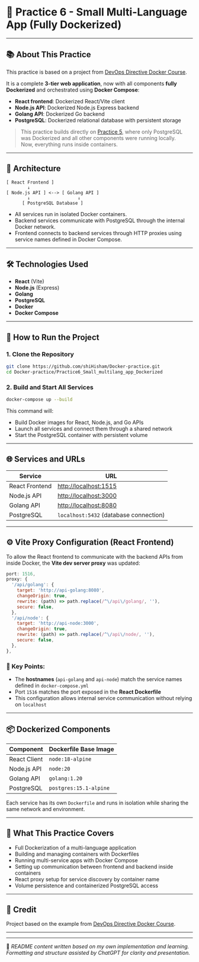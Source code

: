 # 🧪 Practice 6 - Small Multi-Language App (Fully Dockerized)

---

## 📚 About This Practice

This practice is based on a project from [DevOps Directive Docker Course](https://github.com/sidpalas/devops-directive-docker-course/tree/main/05-example-web-application).

It is a complete **3-tier web application**, now with all components **fully Dockerized** and orchestrated using **Docker Compose**:

- **React frontend**: Dockerized React/Vite client
- **Node.js API**: Dockerized Node.js Express backend
- **Golang API**: Dockerized Go backend
- **PostgreSQL**: Dockerized relational database with persistent storage

> This practice builds directly on [Practice 5](../Practice5_Small_multilang_app), where only PostgreSQL was Dockerized and all other components were running locally.  
> Now, everything runs inside containers.

---

## 🧩 Architecture

```
[ React Frontend ]
        ↓
[ Node.js API ] <--> [ Golang API ]
        ↓                  ↓
      [ PostgreSQL Database ]
```

- All services run in isolated Docker containers.
- Backend services communicate with PostgreSQL through the internal Docker network.
- Frontend connects to backend services through HTTP proxies using service names defined in Docker Compose.

---

## 🛠️ Technologies Used

- **React** (Vite)
- **Node.js** (Express)
- **Golang**
- **PostgreSQL**
- **Docker**
- **Docker Compose**

---

## 🚀 How to Run the Project

### 1. Clone the Repository

```bash
git clone https://github.com/shiHisham/Docker-practice.git
cd Docker-practice/Practice6_Small_multilang_app_Dockerized
```

### 2. Build and Start All Services

```bash
docker-compose up --build
```

This command will:
- Build Docker images for React, Node.js, and Go APIs
- Launch all services and connect them through a shared network
- Start the PostgreSQL container with persistent volume

---

## 🌐 Services and URLs

| Service         | URL                          |
|-----------------|------------------------------|
| React Frontend  | [http://localhost:1515](http://localhost:1515) |
| Node.js API     | [http://localhost:3000](http://localhost:3000) |
| Golang API      | [http://localhost:8080](http://localhost:8080) |
| PostgreSQL      | `localhost:5432` (database connection)          |

---

## ⚙️ Vite Proxy Configuration (React Frontend)

To allow the React frontend to communicate with the backend APIs from inside Docker, the **Vite dev server proxy** was updated:

```js
port: 1516,
proxy: {
  '/api/golang': {
    target: 'http://api-golang:8080',
    changeOrigin: true,
    rewrite: (path) => path.replace(/^\/api\/golang/, ''),
    secure: false,
  },
  '/api/node': {
    target: 'http://api-node:3000',
    changeOrigin: true,
    rewrite: (path) => path.replace(/^\/api\/node/, ''),
    secure: false,
  },
},
```

### 🔁 Key Points:
- The **hostnames** (`api-golang` and `api-node`) match the service names defined in `docker-compose.yml`
- Port `1516` matches the port exposed in the **React Dockerfile**
- This configuration allows internal service communication without relying on `localhost`

---

## 📦 Dockerized Components

| Component       | Dockerfile Base Image         |
|-----------------|-------------------------------|
| React Client    | `node:18-alpine`              |
| Node.js API     | `node:20`                     |
| Golang API      | `golang:1.20`                 |
| PostgreSQL      | `postgres:15.1-alpine`        |

Each service has its own `Dockerfile` and runs in isolation while sharing the same network and environment.

---

## 🧠 What This Practice Covers

- Full Dockerization of a multi-language application
- Building and managing containers with Dockerfiles
- Running multi-service apps with Docker Compose
- Setting up communication between frontend and backend inside containers
- React proxy setup for service discovery by container name
- Volume persistence and containerized PostgreSQL access

---

## 🙏 Credit

Project based on the example from [DevOps Directive Docker Course](https://github.com/sidpalas/devops-directive-docker-course/tree/main/05-example-web-application).

---


---

🧾 *README content written based on my own implementation and learning. Formatting and structure assisted by ChatGPT for clarity and presentation.*

